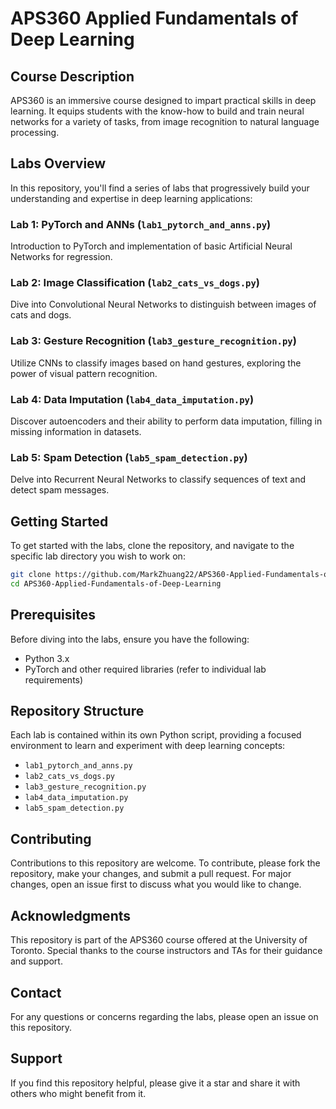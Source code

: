 # APS360 Applied Fundamentals of Deep Learning

## Course Description
APS360 is an immersive course designed to impart practical skills in deep learning. It equips students with the know-how to build and train neural networks for a variety of tasks, from image recognition to natural language processing.

## Labs Overview

In this repository, you'll find a series of labs that progressively build your understanding and expertise in deep learning applications:

### Lab 1: PyTorch and ANNs (`lab1_pytorch_and_anns.py`)
Introduction to PyTorch and implementation of basic Artificial Neural Networks for regression.

### Lab 2: Image Classification (`lab2_cats_vs_dogs.py`)
Dive into Convolutional Neural Networks to distinguish between images of cats and dogs.

### Lab 3: Gesture Recognition (`lab3_gesture_recognition.py`)
Utilize CNNs to classify images based on hand gestures, exploring the power of visual pattern recognition.

### Lab 4: Data Imputation (`lab4_data_imputation.py`)
Discover autoencoders and their ability to perform data imputation, filling in missing information in datasets.

### Lab 5: Spam Detection (`lab5_spam_detection.py`)
Delve into Recurrent Neural Networks to classify sequences of text and detect spam messages.

## Getting Started

To get started with the labs, clone the repository, and navigate to the specific lab directory you wish to work on:

```bash
git clone https://github.com/MarkZhuang22/APS360-Applied-Fundamentals-of-Deep-Learning.git
cd APS360-Applied-Fundamentals-of-Deep-Learning
```

## Prerequisites

Before diving into the labs, ensure you have the following:

- Python 3.x
- PyTorch and other required libraries (refer to individual lab requirements)

## Repository Structure

Each lab is contained within its own Python script, providing a focused environment to learn and experiment with deep learning concepts:

- `lab1_pytorch_and_anns.py`
- `lab2_cats_vs_dogs.py`
- `lab3_gesture_recognition.py`
- `lab4_data_imputation.py`
- `lab5_spam_detection.py`

## Contributing

Contributions to this repository are welcome. To contribute, please fork the repository, make your changes, and submit a pull request. For major changes, open an issue first to discuss what you would like to change.

## Acknowledgments

This repository is part of the APS360 course offered at the University of Toronto. Special thanks to the course instructors and TAs for their guidance and support.

## Contact

For any questions or concerns regarding the labs, please open an issue on this repository.

## Support
If you find this repository helpful, please give it a star and share it with others who might benefit from it.
